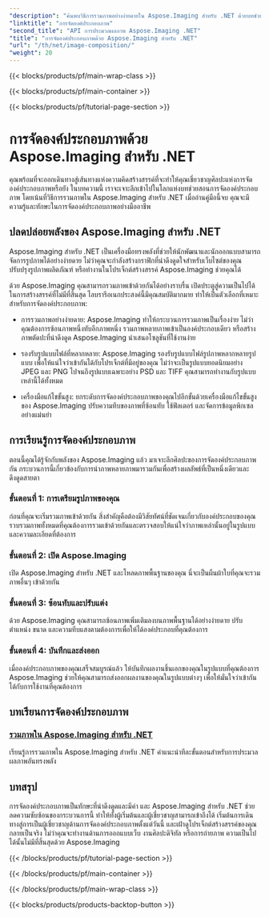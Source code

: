 ```yaml
---
"description": "ค้นพบวิธีการรวมภาพอย่างง่ายดายใน Aspose.Imaging สำหรับ .NET ด้วยบทช่วยสอนที่ครอบคลุมของเรา ยกระดับทักษะการประมวลผลภาพของคุณวันนี้!"
"linktitle": "การจัดองค์ประกอบภาพ"
"second_title": "API การประมวลผลภาพ Aspose.Imaging .NET"
"title": "การจัดองค์ประกอบภาพด้วย Aspose.Imaging สำหรับ .NET"
"url": "/th/net/image-composition/"
"weight": 20
---
```


{{< blocks/products/pf/main-wrap-class >}}

{{< blocks/products/pf/main-container >}}

{{< blocks/products/pf/tutorial-page-section >}}

# การจัดองค์ประกอบภาพด้วย Aspose.Imaging สำหรับ .NET


คุณพร้อมที่จะออกเดินทางสู่เส้นทางแห่งความคิดสร้างสรรค์ที่จะทำให้คุณเชี่ยวชาญศิลปะแห่งการจัดองค์ประกอบภาพหรือยัง ในบทความนี้ เราจะเจาะลึกเข้าไปในโลกแห่งบทช่วยสอนการจัดองค์ประกอบภาพ โดยเน้นที่วิธีการรวมภาพใน Aspose.Imaging สำหรับ .NET เมื่ออ่านคู่มือนี้จบ คุณจะมีความรู้และทักษะในการจัดองค์ประกอบภาพอย่างมืออาชีพ

## ปลดปล่อยพลังของ Aspose.Imaging สำหรับ .NET

Aspose.Imaging สำหรับ .NET เป็นเครื่องมือทรงพลังที่ช่วยให้นักพัฒนาและนักออกแบบสามารถจัดการรูปภาพได้อย่างง่ายดาย ไม่ว่าคุณจะกำลังสร้างกราฟิกที่น่าดึงดูดใจสำหรับเว็บไซต์ของคุณ ปรับปรุงรูปภาพผลิตภัณฑ์ หรือทำงานในโปรเจ็กต์สร้างสรรค์ Aspose.Imaging ช่วยคุณได้

ด้วย Aspose.Imaging คุณสามารถรวมภาพเข้าด้วยกันได้อย่างราบรื่น เปิดประตูสู่ความเป็นไปได้ในการสร้างสรรค์ที่ไม่มีที่สิ้นสุด ไลบรารีอเนกประสงค์นี้มีคุณสมบัติมากมาย ทำให้เป็นตัวเลือกที่เหมาะสำหรับการจัดองค์ประกอบภาพ:

- การรวมภาพอย่างง่ายดาย: Aspose.Imaging ทำให้กระบวนการรวมภาพเป็นเรื่องง่าย ไม่ว่าคุณต้องการซ้อนภาพหนึ่งทับอีกภาพหนึ่ง รวมภาพหลายภาพเข้าเป็นองค์ประกอบเดียว หรือสร้างภาพตัดปะที่น่าดึงดูด Aspose.Imaging นำเสนอโซลูชันที่ใช้งานง่าย

- รองรับรูปแบบไฟล์ที่หลากหลาย: Aspose.Imaging รองรับรูปแบบไฟล์รูปภาพหลากหลายรูปแบบ เพื่อให้แน่ใจว่าเข้ากันได้กับโปรเจ็กต์ที่มีอยู่ของคุณ ไม่ว่าจะเป็นรูปแบบยอดนิยมอย่าง JPEG และ PNG ไปจนถึงรูปแบบเฉพาะอย่าง PSD และ TIFF คุณสามารถทำงานกับรูปแบบเหล่านี้ได้ทั้งหมด

- เครื่องมือแก้ไขขั้นสูง: ยกระดับการจัดองค์ประกอบภาพของคุณไปอีกขั้นด้วยเครื่องมือแก้ไขขั้นสูงของ Aspose.Imaging ปรับความทึบของภาพที่ซ้อนทับ ใช้ฟิลเตอร์ และจัดการข้อมูลพิกเซลอย่างแม่นยำ

## การเรียนรู้การจัดองค์ประกอบภาพ

ตอนนี้คุณได้รู้จักกับพลังของ Aspose.Imaging แล้ว มาเจาะลึกศิลปะของการจัดองค์ประกอบภาพกัน กระบวนการนี้เกี่ยวข้องกับการนำภาพหลายภาพมารวมกันเพื่อสร้างผลลัพธ์ที่เป็นหนึ่งเดียวและดึงดูดสายตา

### ขั้นตอนที่ 1: การเตรียมรูปภาพของคุณ

ก่อนที่คุณจะเริ่มรวมภาพเข้าด้วยกัน สิ่งสำคัญคือต้องมีวิสัยทัศน์ที่ชัดเจนเกี่ยวกับองค์ประกอบของคุณ รวบรวมภาพทั้งหมดที่คุณต้องการรวมเข้าด้วยกันและตรวจสอบให้แน่ใจว่าภาพเหล่านั้นอยู่ในรูปแบบและความละเอียดที่ต้องการ

### ขั้นตอนที่ 2: เปิด Aspose.Imaging

เปิด Aspose.Imaging สำหรับ .NET และโหลดภาพพื้นฐานของคุณ นี่จะเป็นผืนผ้าใบที่คุณจะรวมภาพอื่นๆ เข้าด้วยกัน

### ขั้นตอนที่ 3: ซ้อนทับและปรับแต่ง

ด้วย Aspose.Imaging คุณสามารถซ้อนภาพเพิ่มเติมลงบนภาพพื้นฐานได้อย่างง่ายดาย ปรับตำแหน่ง ขนาด และความทึบแสงตามต้องการเพื่อให้ได้องค์ประกอบที่คุณต้องการ

### ขั้นตอนที่ 4: บันทึกและส่งออก

เมื่อองค์ประกอบภาพของคุณเสร็จสมบูรณ์แล้ว ให้บันทึกผลงานชิ้นเอกของคุณในรูปแบบที่คุณต้องการ Aspose.Imaging ช่วยให้คุณสามารถส่งออกผลงานของคุณในรูปแบบต่างๆ เพื่อให้มั่นใจว่าเข้ากันได้กับการใช้งานที่คุณต้องการ

## บทเรียนการจัดองค์ประกอบภาพ
### [รวมภาพใน Aspose.Imaging สำหรับ .NET](./combine-images/)
เรียนรู้การรวมภาพใน Aspose.Imaging สำหรับ .NET คำแนะนำทีละขั้นตอนสำหรับการประมวลผลภาพอันทรงพลัง

## บทสรุป

การจัดองค์ประกอบภาพเป็นทักษะที่น่าดึงดูดและมีค่า และ Aspose.Imaging สำหรับ .NET ช่วยลดความซับซ้อนของกระบวนการนี้ ทำให้ทั้งผู้เริ่มต้นและผู้เชี่ยวชาญสามารถเข้าถึงได้ เริ่มต้นการเดินทางสู่การเป็นผู้เชี่ยวชาญด้านการจัดองค์ประกอบภาพตั้งแต่วันนี้ และเฝ้าดูโปรเจ็กต์สร้างสรรค์ของคุณกลายเป็นจริง ไม่ว่าคุณจะทำงานด้านการออกแบบเว็บ งานศิลปะดิจิทัล หรือการถ่ายภาพ ความเป็นไปได้นั้นไม่มีที่สิ้นสุดด้วย Aspose.Imaging

{{< /blocks/products/pf/tutorial-page-section >}}

{{< /blocks/products/pf/main-container >}}

{{< /blocks/products/pf/main-wrap-class >}}

{{< blocks/products/products-backtop-button >}}